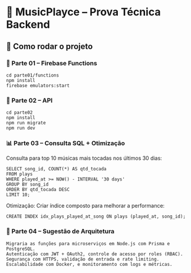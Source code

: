 # 🎵 MusicPlayce – Prova Técnica Backend

## 🚀 Como rodar o projeto

### 📁 Parte 01 – Firebase Functions

```
cd parte01/functions
npm install
firebase emulators:start
```

### 📁 Parte 02 – API

```
cd parte02
npm install
npm run migrate
npm run dev
```

### 📊 Parte 03 – Consulta SQL + Otimização

Consulta para top 10 músicas mais tocadas nos últimos 30 dias:

```
SELECT song_id, COUNT(*) AS qtd_tocada
FROM plays
WHERE played_at >= NOW() - INTERVAL '30 days'
GROUP BY song_id
ORDER BY qtd_tocada DESC
LIMIT 10;
```

Otimização: Criar índice composto para melhorar a performance:

```
CREATE INDEX idx_plays_played_at_song ON plays (played_at, song_id);
```

### 🔄 Parte 04 – Sugestão de Arquitetura

```
Migraria as funções para microserviços em Node.js com Prisma e PostgreSQL.
Autenticação com JWT + OAuth2, controle de acesso por roles (RBAC).
Segurança com HTTPS, validação de entrada e rate limiting.
Escalabilidade com Docker, e monitoramento com logs e métricas.
```
